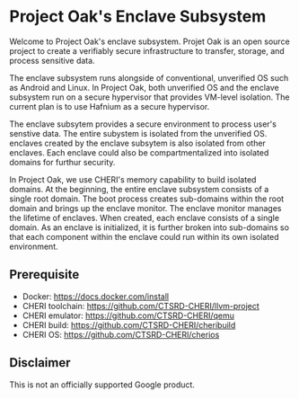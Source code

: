 # Project Oak's Enclave Subsystem

Welcome to Project Oak's enclave subsystem. Projet Oak is an open source project to create a verifiably secure infrastructure to transfer, storage, and process sensitive data.

The enclave subsystem runs alongside of conventional, unverified OS such as Android and Linux. In Project Oak, both unverified OS and the enclave subsystem run on a secure hypervisor that provides VM-level isolation. The current plan is to use Hafnium as a secure hypervisor.

The enclave subsytem provides a secure environment to process user's senstive data. The entire subystem is isolated from the unverified OS. enclaves created by the enclave subsytem is also isolated from other enclaves. Each enclave could also be compartmentalized into isolated domains for furthur security.

In Project Oak, we use CHERI's memory capability to build isolated domains. At the beginning, the entire enclave subsystem consists of a single root domain. The boot process creates sub-domains within the root domain and brings up the enclave monitor. The enclave monitor manages the lifetime of enclaves. When created, each enclave consists of a single domain. As an enclave is initialized, it is further broken into sub-domains so that each component within the enclave could run within its own isolated environment.


## Prerequisite

- Docker: https://docs.docker.com/install
- CHERI toolchain: https://github.com/CTSRD-CHERI/llvm-project
- CHERI emulator: https://github.com/CTSRD-CHERI/qemu
- CHERI build: https://github.com/CTSRD-CHERI/cheribuild
- CHERI OS: https://github.com/CTSRD-CHERI/cherios

## Disclaimer

This is not an officially supported Google product.
